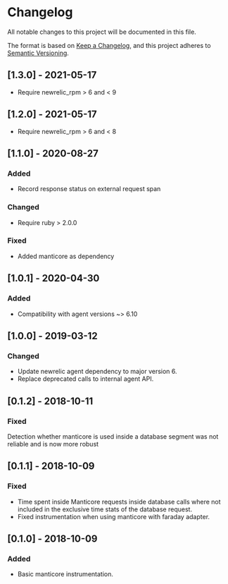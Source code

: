 # Changelog
All notable changes to this project will be documented in this file.

The format is based on [Keep a Changelog](https://keepachangelog.com/en/1.0.0/),
and this project adheres to [Semantic Versioning](https://semver.org/spec/v2.0.0.html).

## [1.3.0] - 2021-05-17
- Require newrelic_rpm > 6 and < 9

## [1.2.0] - 2021-05-17
- Require newrelic_rpm > 6 and < 8

## [1.1.0] - 2020-08-27
### Added
- Record response status on external request span

### Changed
- Require ruby > 2.0.0

### Fixed
- Added manticore as dependency

## [1.0.1] - 2020-04-30
### Added
- Compatibility with agent versions ~> 6.10

## [1.0.0] - 2019-03-12
### Changed
- Update newrelic agent dependency to major version 6.
- Replace deprecated calls to internal agent API.

## [0.1.2] - 2018-10-11
### Fixed
Detection whether manticore is used inside a database segment was not reliable and is now more robust

## [0.1.1] - 2018-10-09
### Fixed
- Time spent inside Manticore requests inside database calls where not included in the exclusive time stats of the database request.
- Fixed instrumentation when using manticore with faraday adapter.

## [0.1.0] - 2018-10-09
### Added
- Basic manticore instrumentation.
